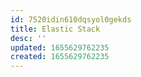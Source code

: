 ```yaml
---
id: 7520idin610dqsyol0gekds
title: Elastic Stack
desc: ''
updated: 1655629762235
created: 1655629762235
---
```


